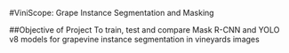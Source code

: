 #ViniScope: Grape Instance Segmentation and Masking

##Objective of Project
To train, test and compare Mask R-CNN and YOLO v8 models for grapevine instance segmentation in vineyards images 

